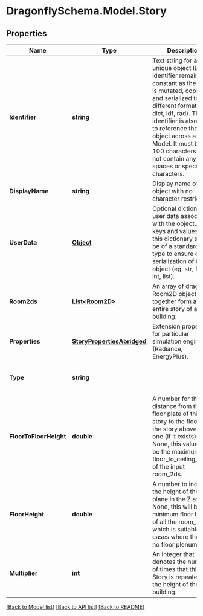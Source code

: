 
# DragonflySchema.Model.Story

## Properties

Name | Type | Description | Notes
------------ | ------------- | ------------- | -------------
**Identifier** | **string** | Text string for a unique object ID. This identifier remains constant as the object is mutated, copied, and serialized to different formats (eg. dict, idf, rad). This identifier is also used to reference the object across a Model. It must be &lt; 100 characters and not contain any spaces or special characters. | 
**DisplayName** | **string** | Display name of the object with no character restrictions. | [optional] 
**UserData** | [**Object**](.md) | Optional dictionary of user data associated with the object.All keys and values of this dictionary should be of a standard data type to ensure correct serialization of the object (eg. str, float, int, list). | [optional] 
**Room2ds** | [**List&lt;Room2D&gt;**](Room2D.md) | An array of dragonfly Room2D objects that together form an entire story of a building. | 
**Properties** | [**StoryPropertiesAbridged**](StoryPropertiesAbridged.md) | Extension properties for particular simulation engines (Radiance, EnergyPlus). | 
**Type** | **string** |  | [optional] [readonly] [default to "Story"]
**FloorToFloorHeight** | **double** | A number for the distance from the floor plate of this story to the floor of the story above this one (if it exists). If None, this value will be the maximum floor_to_ceiling_height of the input room_2ds. | [optional] 
**FloorHeight** | **double** | A number to indicate the height of the floor plane in the Z axis.If None, this will be the minimum floor height of all the room_2ds, which is suitable for cases where there are no floor plenums. | [optional] 
**Multiplier** | **int** | An integer that denotes the number of times that this Story is repeated over the height of the building. | [optional] [default to 1]

[[Back to Model list]](../README.md#documentation-for-models)
[[Back to API list]](../README.md#documentation-for-api-endpoints)
[[Back to README]](../README.md)

